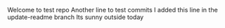 Welcome to test repo
Another line to test commits
I added this line in the update-readme branch
Its sunny outside today

